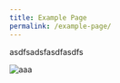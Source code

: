 ```yaml
---
title: Example Page
permalink: /example-page/
---
```

asdfsadsfasdfasdfs

![aaa](/images/favicon-isomer.ico)